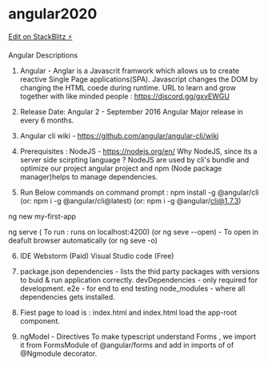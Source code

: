 # angular2020

[Edit on StackBlitz ⚡️](https://stackblitz.com/edit/angular2020)

Angular Descriptions
1. Angular - Anglar is a Javascrit framwork which allows us to create reactive Single Page applications(SPA).
Javascript changes the DOM by changing the HTML coede during runtime.
URL to learn and grow together with like minded people : https://discord.gg/gxvEWGU

2. Release Date:
Angular 2 - September 2016
Angular Major release in every 6 months.

3. Angular cli wiki - https://github.com/angular/angular-cli/wiki

4. Prerequisites :
NodeJS - https://nodejs.org/en/
Why NodeJS, since its a server side scirpting language ?
NodeJS are used by cli's bundle and optimize our project angular project and npm (Node package manager)helps to manage dependencies.

5. Run Below commands on command prompt :
npm install -g @angular/cli 
(or:  npm i -g @angular/cli@latest)
(or:  npm i -g @angular/cli@1.7.3)

ng new my-first-app

ng serve ( To run : runs on localhost:4200)
(or ng seve --open) - To open in deafult browser automatically
(or ng seve -o)

6. IDE
Webstorm (Paid)
Visual Studio code (Free)

7. package.json 
dependencies - lists the thid party packages with versions to buid & run application correctly.
devDependencies - only required for development.
e2e - for end to end testing
node_modules - where all dependencies gets installed.

8. Fiest page to load is : index.html 
and index.html load the app-root component.

9. ngModel - Directives
To make typescript understand Forms , we import it from FormsModule of @angular/forms and add in imports of of @Ngmodule decorator.


